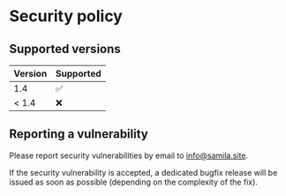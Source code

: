# Security policy

## Supported versions

| Version       | Supported          |
| ------------- | ------------------ |
| 1.4           | :white_check_mark: |
| < 1.4         | :x:                |

## Reporting a vulnerability

Please report security vulnerabilities by email to [info@samila.site](mailto:info@samila.site "info@samila.site").

If the security vulnerability is accepted, a dedicated bugfix release will be issued as soon as possible (depending on the complexity of the fix).